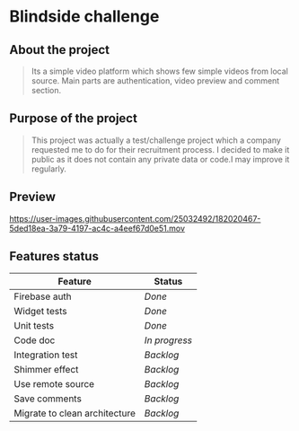 # Blindside challenge

## **About the project**
>Its a simple video platform which shows few simple videos from local source.
Main parts are authentication, video preview and comment section.

## **Purpose of the project**
>This project was actually a test/challenge project which a company requested me to do for their recruitment process.
I decided to make it public as it does not contain any private data or code.I may improve it regularly.


## **Preview**

https://user-images.githubusercontent.com/25032492/182020467-5ded18ea-3a79-4197-ac4c-a4eef67d0e51.mov

## **Features status**


Feature | Status 
--- | ---
Firebase auth | *Done*
Widget tests | *Done*
Unit tests |  *Done*
Code doc | *In progress*
Integration test | *Backlog*
Shimmer effect | *Backlog*
Use remote source | *Backlog*
Save comments | *Backlog*
Migrate to clean architecture | *Backlog*

